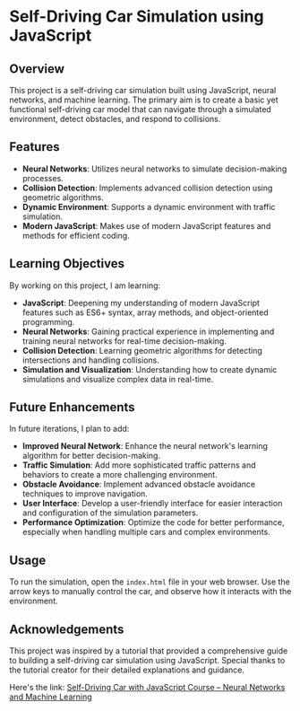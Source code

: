 # Self-Driving Car Simulation using JavaScript

## Overview
This project is a self-driving car simulation built using JavaScript, neural networks, and machine learning. The primary aim is to create a basic yet functional self-driving car model that can navigate through a simulated environment, detect obstacles, and respond to collisions.

## Features
- **Neural Networks**: Utilizes neural networks to simulate decision-making processes.
- **Collision Detection**: Implements advanced collision detection using geometric algorithms.
- **Dynamic Environment**: Supports a dynamic environment with traffic simulation.
- **Modern JavaScript**: Makes use of modern JavaScript features and methods for efficient coding.

## Learning Objectives
By working on this project, I am learning:
- **JavaScript**: Deepening my understanding of modern JavaScript features such as ES6+ syntax, array methods, and object-oriented programming.
- **Neural Networks**: Gaining practical experience in implementing and training neural networks for real-time decision-making.
- **Collision Detection**: Learning geometric algorithms for detecting intersections and handling collisions.
- **Simulation and Visualization**: Understanding how to create dynamic simulations and visualize complex data in real-time.

## Future Enhancements
In future iterations, I plan to add:
- **Improved Neural Network**: Enhance the neural network's learning algorithm for better decision-making.
- **Traffic Simulation**: Add more sophisticated traffic patterns and behaviors to create a more challenging environment.
- **Obstacle Avoidance**: Implement advanced obstacle avoidance techniques to improve navigation.
- **User Interface**: Develop a user-friendly interface for easier interaction and configuration of the simulation parameters.
- **Performance Optimization**: Optimize the code for better performance, especially when handling multiple cars and complex environments.

## Usage
To run the simulation, open the `index.html` file in your web browser. Use the arrow keys to manually control the car, and observe how it interacts with the environment.

## Acknowledgements
This project was inspired by a tutorial that provided a comprehensive guide to building a self-driving car simulation using JavaScript. Special thanks to the tutorial creator for their detailed explanations and guidance.

Here's the link:
[Self-Driving Car with JavaScript Course – Neural Networks and Machine Learning](https://www.youtube.com/watch?v=Rs_rAxEsAvI)
